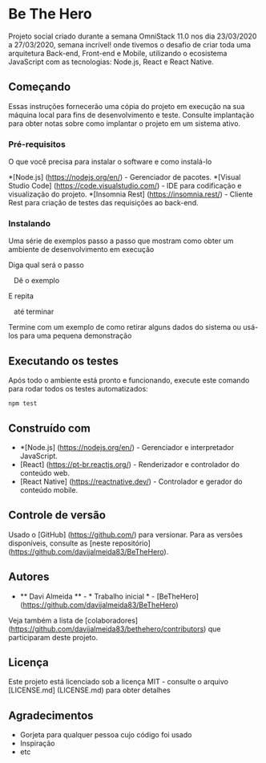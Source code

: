 # Be The Hero

Projeto social criado durante a semana OmniStack 11.0 nos dia 23/03/2020 a 27/03/2020, semana incrível! onde tivemos o desafio de criar toda uma arquitetura Back-end, Front-end e Mobile, utilizando o ecosistema JavaScript com as tecnologias: Node.js, React e React Native.

## Começando

Essas instruções fornecerão uma cópia do projeto em execução na sua máquina local para fins de desenvolvimento e teste. Consulte implantação para obter notas sobre como implantar o projeto em um sistema ativo.

### Pré-requisitos

O que você precisa para instalar o software e como instalá-lo

*[Node.js] (https://nodejs.org/en/) - Gerenciador de pacotes.
*[Visual Studio Code] (https://code.visualstudio.com/) - IDE para codificação e visualização do projeto.
*[Insomnia Rest] (https://insomnia.rest/) - Cliente Rest para criação de testes das requisições ao back-end.


### Instalando

Uma série de exemplos passo a passo que mostram como obter um ambiente de desenvolvimento em execução

Diga qual será o passo

`` ``
Dê o exemplo
`` ``

E repita

`` ``
até terminar
`` ``

Termine com um exemplo de como retirar alguns dados do sistema ou usá-los para uma pequena demonstração

## Executando os testes

Após todo o ambiente está pronto e funcionando, execute este comando para rodar todos os testes automatizados:

```
npm test
```

## Construído com

* *[Node.js] (https://nodejs.org/en/) - Gerenciador e interpretador JavaScript.
* [React] (https://pt-br.reactjs.org/) - Renderizador e controlador do conteúdo web.
* [React Native] (https://reactnative.dev/) - Controlador e gerador do conteúdo mobile.


## Controle de versão

Usado o  [GitHub] (https://github.com/) para versionar. Para as versões disponíveis, consulte as [neste repositório] (https://github.com/davijalmeida83/BeTheHero).

## Autores

* ** Davi Almeida ** - * Trabalho inicial * - [BeTheHero] (https://github.com/davijalmeida83/BeTheHero)

Veja também a lista de [colaboradores] (https://github.com/davijalmeida83/bethehero/contributors) que participaram deste projeto.

## Licença

Este projeto está licenciado sob a licença MIT - consulte o arquivo [LICENSE.md] (LICENSE.md) para obter detalhes

## Agradecimentos

* Gorjeta para qualquer pessoa cujo código foi usado
* Inspiração
* etc


